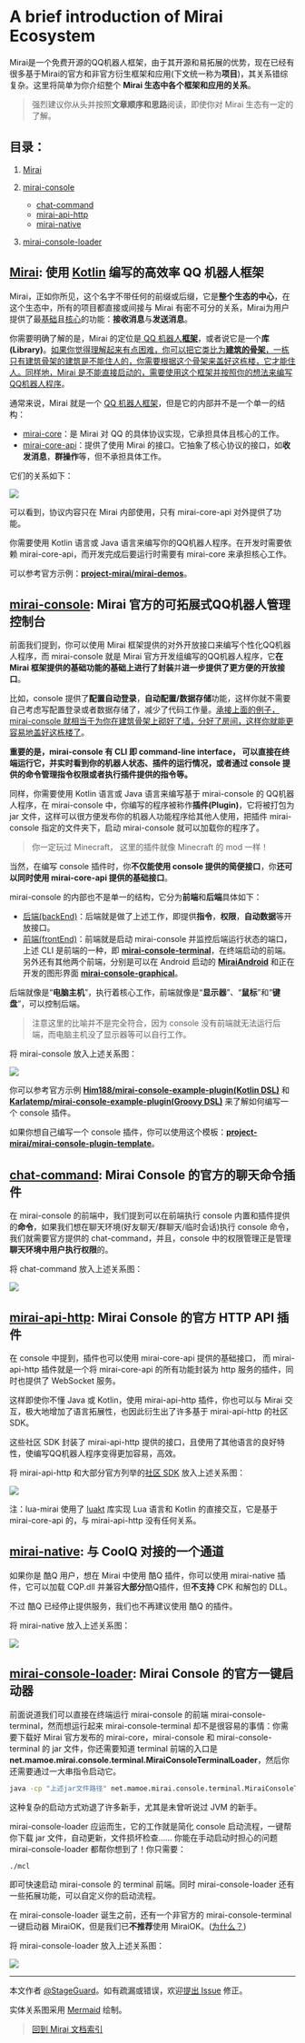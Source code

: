 # A brief introduction of Mirai Ecosystem

Mirai是一个免费开源的QQ机器人框架，由于其开源和易拓展的优势，现在已经有很多基于Mirai的官方和非官方衍生框架和应用(下文统一称为**项目**)，其关系错综复杂。这里将简单为你介绍整个 **Mirai 生态中各个框架和应用的关系**。

> 强烈建议你从头并按照**文章顺序和思路**阅读，即使你对 Mirai 生态有一定的了解。

## 目录：

1. [Mirai](#mirai-使用-kotlin-编写的高效率-qq-机器人框架)

2. [mirai-console](#mirai-console-mirai-官方的可拓展式qq机器人管理控制台)

   - [chat-command](#chat-command-mirai-console-的官方的聊天命令插件)
   - [mirai-api-http](#mirai-api-http-mirai-console-的官方-http-api-插件)
   - [mirai-native](#mirai-native-与-coolq-对接的一个通道)

3. [mirai-console-loader](#mirai-console-loader-mirai-console-的官方一键启动器)




## [Mirai](https://github.com/mamoe/mirai): 使用 [Kotlin](https://www.kotlincn.net/) 编写的高效率 QQ 机器人框架

Mirai，正如你所见，这个名字不带任何的前缀或后缀，它是**整个生态的中心**，在这个生态中，所有的项目都直接或间接与 Mirai 有密不可分的关系，Mirai为用户提供了最<u>基础</u>且<u>核心</u>的功能：**接收消息**与**发送消息**。

你需要明确了解的是，Mirai 的定位是<u> QQ 机器人**框架**</u>，或者说它是一个**库(Library)**。<u>如果你觉得理解起来有点困难，你可以把它类比为**建筑的骨架**，一栋只有建筑骨架的建筑是不能住人的，你需要根据这个骨架来盖好这栋楼，它才能住人。同样地，Mirai 是不能直接启动的，需要使用这个框架并按照你的想法来编写QQ机器人程序</u>。

通常来说，Mirai 就是一个 <u>QQ 机器人框架</u>，但是它的内部并不是一个单一的结构：

- [mirai-core](https://github.com/mamoe/mirai/tree/dev/mirai-core)：是 Mirai 对 QQ 的具体协议实现，它承担具体且核心的工作。
- [mirai-core-api](https://github.com/mamoe/mirai/tree/dev/mirai-core-api)：提供了使用 Mirai 的接口。它抽象了核心协议的接口，如**收发消息**，**群操作**等，但不承担具体工作。

它们的关系如下：

[![](https://mermaid.ink/img/eyJjb2RlIjoiZmxvd2NoYXJ0IExSXG4gICAgY2xhc3NEZWYgY29yZWhpZ2hsaWdodCBmaWxsOiNmOTYsc3Ryb2tlOiMzMzMsc3Ryb2tlLXdpZHRoOjNweDtcbiAgICBzdWJncmFwaCBtaXJhaSBbXCJNaXJhaSDmoYbmnrZcIl1cbiAgICAgICAgbWlyYWljb3JlYXBpKG1pcmFpLWNvcmUtYXBpKTo6OmNvcmVoaWdobGlnaHRcbiAgICAgICAgbWlyYWljb3JlcXFhbmRyb2lkKFwibWlyYWktY29yZTxici8-KFFRQW5kcm9pZCDljY_orq4pXCIpXG4gICAgICAgIG1pcmFpY29yZXFxYW5kcm9pZCAtLT4gfOaPkOS-m-WNj-iurnxtaXJhaWNvcmVhcGlcbiAgICBlbmRcbiAgICBtaXJhaWludGVyZmFjZShcIuS9oOe8luWGmeeahDxici8-5py65Zmo5Lq656iL5bqPXCIpXG4gICAgbWlyYWljb3JlYXBpIC0tPiB85o-Q5L6b5Z-656GA5Yqf6IO9fG1pcmFpaW50ZXJmYWNlIiwibWVybWFpZCI6eyJ0aGVtZSI6ImRlZmF1bHQifSwidXBkYXRlRWRpdG9yIjpmYWxzZX0)](https://mermaid-js.github.io/mermaid-live-editor/#/edit/eyJjb2RlIjoiZmxvd2NoYXJ0IExSXG4gICAgY2xhc3NEZWYgY29yZWhpZ2hsaWdodCBmaWxsOiNmOTYsc3Ryb2tlOiMzMzMsc3Ryb2tlLXdpZHRoOjNweDtcbiAgICBzdWJncmFwaCBtaXJhaSBbXCJNaXJhaSDmoYbmnrZcIl1cbiAgICAgICAgbWlyYWljb3JlYXBpKG1pcmFpLWNvcmUtYXBpKTo6OmNvcmVoaWdobGlnaHRcbiAgICAgICAgbWlyYWljb3JlcXFhbmRyb2lkKFwibWlyYWktY29yZTxici8-KFFRQW5kcm9pZCDljY_orq4pXCIpXG4gICAgICAgIG1pcmFpY29yZXFxYW5kcm9pZCAtLT4gfOaPkOS-m-WNj-iurnxtaXJhaWNvcmVhcGlcbiAgICBlbmRcbiAgICBtaXJhaWludGVyZmFjZShcIuS9oOe8luWGmeeahDxici8-5py65Zmo5Lq656iL5bqPXCIpXG4gICAgbWlyYWljb3JlYXBpIC0tPiB85o-Q5L6b5Z-656GA5Yqf6IO9fG1pcmFpaW50ZXJmYWNlIiwibWVybWFpZCI6eyJ0aGVtZSI6ImRlZmF1bHQifSwidXBkYXRlRWRpdG9yIjpmYWxzZX0)

可以看到，协议内容只在 Mirai 内部使用，只有 mirai-core-api 对外提供了功能。

你需要使用 Kotlin 语言或 Java 语言来编写你的QQ机器人程序。在开发时需要依赖 mirai-core-api，而开发完成后要运行时需要有 mirai-core 来承担核心工作。

可以参考官方示例：**[project-mirai/mirai-demos](https://github.com/project-mirai/mirai-demos)**。

## [mirai-console](https://github.com/mamoe/mirai-console): Mirai 官方的可拓展式QQ机器人管理控制台

前面我们提到，你可以使用 Mirai 框架提供的对外开放接口来编写个性化QQ机器人程序，而 mirai-console 就是 Mirai 官方开发组编写的QQ机器人程序，它**在 Mirai 框架提供的基础功能的基础上进行了封装**并**进一步提供了更方便的开放接口**。

比如，console 提供了**配置自动登录**，**自动配置/数据存储**功能，这样你就不需要自己考虑写配置登录或者数据存储了，减少了代码工作量。<u>承接上面的例子，mirai-console 就相当于为你在建筑骨架上砌好了墙，分好了房间，这样你就能更容易地盖好这栋楼了</u>。

**重要的是，mirai-console 有 CLI 即 command-line interface， 可以直接在终端运行它，并实时看到你的机器人状态、插件的运行情况，或者通过 console 提供的命令管理指令权限或者执行插件提供的指令等。**

同样，你需要使用 Kotlin 语言或 Java 语言来编写基于 mirai-console 的 QQ机器人程序，在 mirai-console 中，你编写的程序被称作**插件(Plugin)**，它将被打包为 jar 文件，这样可以很方便发布你的机器人功能程序给其他人使用，把插件 mirai-console 指定的文件夹下，启动 mirai-console 就可以加载你的程序了。

> 你一定玩过 Minecraft， 这里的插件就像 Minecraft 的 mod 一样！

当然，在编写 console 插件时，你**不仅能使用 console 提供的简便接口**，你**还可以同时使用 mirai-core-api 提供的基础接口**。

mirai-console 的内部也不是单一的结构，它分为**前端**和**后端**具体如下：

- [后端(backEnd)](https://github.com/mamoe/mirai-console/tree/master/backend)：后端就是做了上述工作，即提供**指令**，**权限**，**自动数据**等开放接口。
- [前端(frontEnd)](https://github.com/mamoe/mirai-console/tree/master/frontend)：前端就是启动 mirai-console 并监控后端运行状态的端口，上述 CLI 是前端的一种，即 [**mirai-console-terminal**](https://github.com/mamoe/mirai-console/tree/master/frontend/mirai-console-terminal)，在终端启动的前端。另外还有其他两个前端，分别是可以在 Android 启动的 **[MiraiAndroid](https://github.com/mzdluo123/MiraiAndroid)** 和正在开发的图形界面 [**mirai-console-graphical**](https://github.com/mamoe/mirai-console/tree/master/frontend/mirai-console-graphical)。

后端就像是“**电脑主机**”，执行着核心工作，前端就像是“**显示器**”、“**鼠标**”和“**键盘**”，可以控制后端。

> 注意这里的比喻并不是完全符合，因为 console 没有前端就无法运行后端，而电脑主机没了显示器等可以自行工作。

将 mirai-console 放入上述关系图：

[![](https://mermaid.ink/img/eyJjb2RlIjoiZmxvd2NoYXJ0IExSXG4gICAgY2xhc3NEZWYgY29yZWhpZ2hsaWdodCBmaWxsOiNmOTYsc3Ryb2tlOiMzMzMsc3Ryb2tlLXdpZHRoOjNweDtcbiAgICBjbGFzc0RlZiBoaWdobGlnaHQgZmlsbDojZjg4LHN0cm9rZTojMzMzLHN0cm9rZS13aWR0aDozcHhcbiAgICBzdWJncmFwaCBtaXJhaSBbXCJNaXJhaSDmoYbmnrZcIl1cbiAgICAgICAgbWlyYWljb3JlYXBpKG1pcmFpLWNvcmUtYXBpKTo6OmNvcmVoaWdobGlnaHRcbiAgICAgICAgbWlyYWljb3JlcXFhbmRyb2lkKFwibWlyYWktY29yZTxici8-KFFRQW5kcm9pZCDljY_orq4pXCIpXG4gICAgICAgIG1pcmFpY29yZXFxYW5kcm9pZCAtLT4gfOaPkOS-m-WNj-iurnxtaXJhaWNvcmVhcGlcbiAgICBlbmRcbiAgICBtaXJhaWludGVyZmFjZShcIuS9oOe8luWGmeeahDxici8-5py65Zmo5Lq656iL5bqPXCIpXG4gICAgbWlyYWljb3JlYXBpIC0tPiB85o-Q5L6b5Z-656GA5Yqf6IO9fG1pcmFpaW50ZXJmYWNlXG4gICAgbWlyYWljb3JlYXBpIC0tPiB85bCB6KOF5Z-656GA5Yqf6IO9fG1pcmFpY29uc29sZWJhY2tlbmRcbiAgICBzdWJncmFwaCBtaXJhaWNvbnNvbGUgW1wiTWlyYWkgQ29uc29sZVwiXVxuICAgICAgICBtaXJhaWNvbnNvbGViYWNrZW5kKFwiQmFja0VuZFwiKTo6OmhpZ2hsaWdodFxuICAgICAgICBtaXJhaWNvbnNvbGVmcm9udGVuZC10ZXJtaW5hbChcIkZyb250RW5kOiB0ZXJtaW5hbFwiKVxuICAgICAgICBtaXJhaWNvbnNvbGVmcm9udGVuZC1ncmFwaGljYWwoXCJGcm9udEVuZDogZ3JhcGhpY2FsPGJyLz4o5byA5Y-R5LitKVwiKVxuICAgICAgICBtaXJhaWNvbnNvbGVmcm9udGVuZC1hbmRyb2lkKFwiRnJvbnRFbmQ6IEFuZHJvaWRcIilcbiAgICAgICAgbWlyYWljb25zb2xlYmFja2VuZCAtLT4gbWlyYWljb25zb2xlZnJvbnRlbmQtdGVybWluYWxcbiAgICAgICAgbWlyYWljb25zb2xlYmFja2VuZCAtLT4gbWlyYWljb25zb2xlZnJvbnRlbmQtZ3JhcGhpY2FsXG4gICAgICAgIG1pcmFpY29uc29sZWJhY2tlbmQgLS0-IG1pcmFpY29uc29sZWZyb250ZW5kLWFuZHJvaWRcbiAgICBlbmRcbiAgICBzdWJncmFwaCBjb25zb2xlcGx1Z2lucyBbXCJNaXJhaSBDb25zb2xlIOaPkuS7tlwiXVxuICAgICAgICB5b3VybWlyYWlwbHVnaW4oXCLkvaDnvJblhpnnmoQgQ29uc29sZSDmj5Lku7ZcIilcbiAgICBlbmRcbiAgICB5b3VybWlyYWlwbHVnaW4gLS0-IG1pcmFpY29uc29sZWJhY2tlbmQiLCJtZXJtYWlkIjp7InRoZW1lIjoiZGVmYXVsdCJ9LCJ1cGRhdGVFZGl0b3IiOmZhbHNlfQ)](https://mermaid-js.github.io/mermaid-live-editor/#/edit/eyJjb2RlIjoiZmxvd2NoYXJ0IExSXG4gICAgY2xhc3NEZWYgY29yZWhpZ2hsaWdodCBmaWxsOiNmOTYsc3Ryb2tlOiMzMzMsc3Ryb2tlLXdpZHRoOjNweDtcbiAgICBjbGFzc0RlZiBoaWdobGlnaHQgZmlsbDojZjg4LHN0cm9rZTojMzMzLHN0cm9rZS13aWR0aDozcHhcbiAgICBzdWJncmFwaCBtaXJhaSBbXCJNaXJhaSDmoYbmnrZcIl1cbiAgICAgICAgbWlyYWljb3JlYXBpKG1pcmFpLWNvcmUtYXBpKTo6OmNvcmVoaWdobGlnaHRcbiAgICAgICAgbWlyYWljb3JlcXFhbmRyb2lkKFwibWlyYWktY29yZTxici8-KFFRQW5kcm9pZCDljY_orq4pXCIpXG4gICAgICAgIG1pcmFpY29yZXFxYW5kcm9pZCAtLT4gfOaPkOS-m-WNj-iurnxtaXJhaWNvcmVhcGlcbiAgICBlbmRcbiAgICBtaXJhaWludGVyZmFjZShcIuS9oOe8luWGmeeahDxici8-5py65Zmo5Lq656iL5bqPXCIpXG4gICAgbWlyYWljb3JlYXBpIC0tPiB85o-Q5L6b5Z-656GA5Yqf6IO9fG1pcmFpaW50ZXJmYWNlXG4gICAgbWlyYWljb3JlYXBpIC0tPiB85bCB6KOF5Z-656GA5Yqf6IO9fG1pcmFpY29uc29sZWJhY2tlbmRcbiAgICBzdWJncmFwaCBtaXJhaWNvbnNvbGUgW1wiTWlyYWkgQ29uc29sZVwiXVxuICAgICAgICBtaXJhaWNvbnNvbGViYWNrZW5kKFwiQmFja0VuZFwiKTo6OmhpZ2hsaWdodFxuICAgICAgICBtaXJhaWNvbnNvbGVmcm9udGVuZC10ZXJtaW5hbChcIkZyb250RW5kOiB0ZXJtaW5hbFwiKVxuICAgICAgICBtaXJhaWNvbnNvbGVmcm9udGVuZC1ncmFwaGljYWwoXCJGcm9udEVuZDogZ3JhcGhpY2FsPGJyLz4o5byA5Y-R5LitKVwiKVxuICAgICAgICBtaXJhaWNvbnNvbGVmcm9udGVuZC1hbmRyb2lkKFwiRnJvbnRFbmQ6IEFuZHJvaWRcIilcbiAgICAgICAgbWlyYWljb25zb2xlYmFja2VuZCAtLT4gbWlyYWljb25zb2xlZnJvbnRlbmQtdGVybWluYWxcbiAgICAgICAgbWlyYWljb25zb2xlYmFja2VuZCAtLT4gbWlyYWljb25zb2xlZnJvbnRlbmQtZ3JhcGhpY2FsXG4gICAgICAgIG1pcmFpY29uc29sZWJhY2tlbmQgLS0-IG1pcmFpY29uc29sZWZyb250ZW5kLWFuZHJvaWRcbiAgICBlbmRcbiAgICBzdWJncmFwaCBjb25zb2xlcGx1Z2lucyBbXCJNaXJhaSBDb25zb2xlIOaPkuS7tlwiXVxuICAgICAgICB5b3VybWlyYWlwbHVnaW4oXCLkvaDnvJblhpnnmoQgQ29uc29sZSDmj5Lku7ZcIilcbiAgICBlbmRcbiAgICB5b3VybWlyYWlwbHVnaW4gLS0-IG1pcmFpY29uc29sZWJhY2tlbmQiLCJtZXJtYWlkIjp7InRoZW1lIjoiZGVmYXVsdCJ9LCJ1cGRhdGVFZGl0b3IiOmZhbHNlfQ)

你可以参考官方示例 [**Him188/mirai-console-example-plugin(Kotlin DSL)**](https://github.com/Him188/mirai-console-example-plugin) 和 **[Karlatemp/mirai-console-example-plugin(Groovy DSL)](https://github.com/Karlatemp/mirai-console-example-plugin)** 来了解如何编写一个 console 插件。

如果你想自己编写一个 console 插件，你可以使用这个模板：**[project-mirai/mirai-console-plugin-template](https://github.com/project-mirai/mirai-console-plugin-template)**。

## [chat-command](https://github.com/project-mirai/chat-command): Mirai Console 的官方的聊天命令插件

在 mirai-console 的前端中，我们提到可以在前端执行 console 内置和插件提供的**命令**，如果我们想在聊天环境(好友聊天/群聊天/临时会话)执行 console 命令，我们就需要官方提供的 chat-command，并且，console 中的权限管理正是管理**聊天环境中用户执行权限**的。

将 chat-command 放入上述关系图：

[![](https://mermaid.ink/img/eyJjb2RlIjoiZmxvd2NoYXJ0IExSXG4gICAgY2xhc3NEZWYgY29yZWhpZ2hsaWdodCBmaWxsOiNmOTYsc3Ryb2tlOiMzMzMsc3Ryb2tlLXdpZHRoOjNweDtcbiAgICBjbGFzc0RlZiBoaWdobGlnaHQgZmlsbDojZjg4LHN0cm9rZTojMzMzLHN0cm9rZS13aWR0aDozcHhcbiAgICBzdWJncmFwaCBtaXJhaSBbXCJNaXJhaSDmoYbmnrZcIl1cbiAgICAgICAgbWlyYWljb3JlYXBpKG1pcmFpLWNvcmUtYXBpKTo6OmNvcmVoaWdobGlnaHRcbiAgICAgICAgbWlyYWljb3JlcXFhbmRyb2lkKFwibWlyYWktY29yZTxici8-KFFRQW5kcm9pZCDljY_orq4pXCIpXG4gICAgICAgIG1pcmFpY29yZXFxYW5kcm9pZCAtLT4gfOaPkOS-m-WNj-iurnxtaXJhaWNvcmVhcGlcbiAgICBlbmRcbiAgICBtaXJhaWludGVyZmFjZShcIuS9oOe8luWGmeeahDxici8-5py65Zmo5Lq656iL5bqPXCIpXG4gICAgbWlyYWljb3JlYXBpIC0tPiB85o-Q5L6b5Z-656GA5Yqf6IO9fG1pcmFpaW50ZXJmYWNlXG4gICAgbWlyYWljb3JlYXBpIC0tPiB85bCB6KOF5Z-656GA5Yqf6IO9fG1pcmFpY29uc29sZWJhY2tlbmRcbiAgICBzdWJncmFwaCBtaXJhaWNvbnNvbGUgW1wiTWlyYWkgQ29uc29sZVwiXVxuICAgICAgICBtaXJhaWNvbnNvbGViYWNrZW5kKFwiQmFja0VuZFwiKVxuICAgICAgICBtaXJhaWNvbnNvbGVmcm9udGVuZC10ZXJtaW5hbChcIkZyb250RW5kOiB0ZXJtaW5hbFwiKVxuICAgICAgICBtaXJhaWNvbnNvbGVmcm9udGVuZC1ncmFwaGljYWwoXCJGcm9udEVuZDogZ3JhcGhpY2FsPGJyLz4o5byA5Y-R5LitKVwiKVxuICAgICAgICBtaXJhaWNvbnNvbGVmcm9udGVuZC1hbmRyb2lkKFwiRnJvbnRFbmQ6IEFuZHJvaWRcIilcbiAgICAgICAgbWlyYWljb25zb2xlYmFja2VuZCAtLT4gbWlyYWljb25zb2xlZnJvbnRlbmQtdGVybWluYWxcbiAgICAgICAgbWlyYWljb25zb2xlYmFja2VuZCAtLT4gbWlyYWljb25zb2xlZnJvbnRlbmQtZ3JhcGhpY2FsXG4gICAgICAgIG1pcmFpY29uc29sZWJhY2tlbmQgLS0-IG1pcmFpY29uc29sZWZyb250ZW5kLWFuZHJvaWRcbiAgICBlbmRcbiAgICBzdWJncmFwaCBjb25zb2xlcGx1Z2lucyBbXCJNaXJhaSBDb25zb2xlIOaPkuS7tlwiXVxuICAgICAgICB5b3VybWlyYWlwbHVnaW4oXCLkvaDnvJblhpnnmoQgQ29uc29sZSDmj5Lku7ZcIilcbiAgICAgICAgY2hhdGNvbW1hbmQoXCJjaGF0LWNvbW1hbmQg5o-S5Lu2XCIpOjo6aGlnaGxpZ2h0XG4gICAgZW5kXG4gICAgeW91cm1pcmFpcGx1Z2luIC0tPiBtaXJhaWNvbnNvbGViYWNrZW5kXG4gICAgY2hhdGNvbW1hbmQgLS0-IG1pcmFpY29uc29sZWJhY2tlbmQiLCJtZXJtYWlkIjp7InRoZW1lIjoiZGVmYXVsdCJ9LCJ1cGRhdGVFZGl0b3IiOmZhbHNlfQ)](https://mermaid-js.github.io/mermaid-live-editor/#/edit/eyJjb2RlIjoiZmxvd2NoYXJ0IExSXG4gICAgY2xhc3NEZWYgY29yZWhpZ2hsaWdodCBmaWxsOiNmOTYsc3Ryb2tlOiMzMzMsc3Ryb2tlLXdpZHRoOjNweDtcbiAgICBjbGFzc0RlZiBoaWdobGlnaHQgZmlsbDojZjg4LHN0cm9rZTojMzMzLHN0cm9rZS13aWR0aDozcHhcbiAgICBzdWJncmFwaCBtaXJhaSBbXCJNaXJhaSDmoYbmnrZcIl1cbiAgICAgICAgbWlyYWljb3JlYXBpKG1pcmFpLWNvcmUtYXBpKTo6OmNvcmVoaWdobGlnaHRcbiAgICAgICAgbWlyYWljb3JlcXFhbmRyb2lkKFwibWlyYWktY29yZTxici8-KFFRQW5kcm9pZCDljY_orq4pXCIpXG4gICAgICAgIG1pcmFpY29yZXFxYW5kcm9pZCAtLT4gfOaPkOS-m-WNj-iurnxtaXJhaWNvcmVhcGlcbiAgICBlbmRcbiAgICBtaXJhaWludGVyZmFjZShcIuS9oOe8luWGmeeahDxici8-5py65Zmo5Lq656iL5bqPXCIpXG4gICAgbWlyYWljb3JlYXBpIC0tPiB85o-Q5L6b5Z-656GA5Yqf6IO9fG1pcmFpaW50ZXJmYWNlXG4gICAgbWlyYWljb3JlYXBpIC0tPiB85bCB6KOF5Z-656GA5Yqf6IO9fG1pcmFpY29uc29sZWJhY2tlbmRcbiAgICBzdWJncmFwaCBtaXJhaWNvbnNvbGUgW1wiTWlyYWkgQ29uc29sZVwiXVxuICAgICAgICBtaXJhaWNvbnNvbGViYWNrZW5kKFwiQmFja0VuZFwiKVxuICAgICAgICBtaXJhaWNvbnNvbGVmcm9udGVuZC10ZXJtaW5hbChcIkZyb250RW5kOiB0ZXJtaW5hbFwiKVxuICAgICAgICBtaXJhaWNvbnNvbGVmcm9udGVuZC1ncmFwaGljYWwoXCJGcm9udEVuZDogZ3JhcGhpY2FsPGJyLz4o5byA5Y-R5LitKVwiKVxuICAgICAgICBtaXJhaWNvbnNvbGVmcm9udGVuZC1hbmRyb2lkKFwiRnJvbnRFbmQ6IEFuZHJvaWRcIilcbiAgICAgICAgbWlyYWljb25zb2xlYmFja2VuZCAtLT4gbWlyYWljb25zb2xlZnJvbnRlbmQtdGVybWluYWxcbiAgICAgICAgbWlyYWljb25zb2xlYmFja2VuZCAtLT4gbWlyYWljb25zb2xlZnJvbnRlbmQtZ3JhcGhpY2FsXG4gICAgICAgIG1pcmFpY29uc29sZWJhY2tlbmQgLS0-IG1pcmFpY29uc29sZWZyb250ZW5kLWFuZHJvaWRcbiAgICBlbmRcbiAgICBzdWJncmFwaCBjb25zb2xlcGx1Z2lucyBbXCJNaXJhaSBDb25zb2xlIOaPkuS7tlwiXVxuICAgICAgICB5b3VybWlyYWlwbHVnaW4oXCLkvaDnvJblhpnnmoQgQ29uc29sZSDmj5Lku7ZcIilcbiAgICAgICAgY2hhdGNvbW1hbmQoXCJjaGF0LWNvbW1hbmQg5o-S5Lu2XCIpOjo6aGlnaGxpZ2h0XG4gICAgZW5kXG4gICAgeW91cm1pcmFpcGx1Z2luIC0tPiBtaXJhaWNvbnNvbGViYWNrZW5kXG4gICAgY2hhdGNvbW1hbmQgLS0-IG1pcmFpY29uc29sZWJhY2tlbmQiLCJtZXJtYWlkIjp7InRoZW1lIjoiZGVmYXVsdCJ9LCJ1cGRhdGVFZGl0b3IiOmZhbHNlfQ)

## [mirai-api-http](https://github.com/mamoe/mirai-api-http): Mirai Console 的官方 HTTP API 插件

在 console 中提到，插件也可以使用 mirai-core-api 提供的基础接口， 而 mirai-api-http 插件就是一个将 mirai-core-api 的所有功能封装为 http 服务的插件，同时也提供了 WebSocket 服务。

这样即使你不懂 Java 或 Kotlin，使用 mirai-api-http 插件，你也可以与 Mirai 交互，极大地增加了语言拓展性，也因此衍生出了许多基于 mirai-api-http 的社区 SDK。

这些社区 SDK 封装了 mirai-api-http 提供的接口，且使用了其他语言的良好特性，使编写QQ机器人程序变得更加容易，高效。

将 mirai-api-http 和大部分官方列举的[社区 SDK](https://github.com/mamoe/mirai#%E4%BD%BF%E7%94%A8-mirai-console-%E6%9C%8D%E5%8A%A1%E7%AB%AF%E4%B8%BA-mirai-console-%E5%BC%80%E5%8F%91%E6%8F%92%E4%BB%B6) 放入上述关系图：

[![](https://mermaid.ink/img/eyJjb2RlIjoiZmxvd2NoYXJ0IExSXG4gICAgY2xhc3NEZWYgY29yZWhpZ2hsaWdodCBmaWxsOiNmOTYsc3Ryb2tlOiMzMzMsc3Ryb2tlLXdpZHRoOjNweDtcbiAgICBjbGFzc0RlZiBoaWdobGlnaHQgZmlsbDojZjg4LHN0cm9rZTojMzMzLHN0cm9rZS13aWR0aDozcHhcbiAgICBzdWJncmFwaCBtaXJhaSBbXCJNaXJhaSDmoYbmnrZcIl1cbiAgICAgICAgbWlyYWljb3JlYXBpKG1pcmFpLWNvcmUtYXBpKTo6OmNvcmVoaWdobGlnaHRcbiAgICAgICAgbWlyYWljb3JlcXFhbmRyb2lkKFwibWlyYWktY29yZTxici8-KFFRQW5kcm9pZCDljY_orq4pXCIpXG4gICAgICAgIG1pcmFpY29yZXFxYW5kcm9pZCAtLT4gfOaPkOS-m-WNj-iurnxtaXJhaWNvcmVhcGlcbiAgICBlbmRcbiAgICBtaXJhaWludGVyZmFjZShcIuS9oOe8luWGmeeahDxici8-5py65Zmo5Lq656iL5bqPXCIpXG4gICAgbWlyYWljb3JlYXBpIC0tPiB85o-Q5L6b5Z-656GA5Yqf6IO9fG1pcmFpaW50ZXJmYWNlXG4gICAgbWlyYWljb3JlYXBpIC0tPiB85bCB6KOF5Z-656GA5Yqf6IO9fG1pcmFpY29uc29sZWJhY2tlbmRcbiAgICBzdWJncmFwaCBtaXJhaWNvbnNvbGUgW1wiTWlyYWkgQ29uc29sZVwiXVxuICAgICAgICBtaXJhaWNvbnNvbGViYWNrZW5kKFwiQmFja0VuZFwiKVxuICAgICAgICBtaXJhaWNvbnNvbGVmcm9udGVuZC10ZXJtaW5hbChcIkZyb250RW5kOiB0ZXJtaW5hbFwiKVxuICAgICAgICBtaXJhaWNvbnNvbGVmcm9udGVuZC1ncmFwaGljYWwoXCJGcm9udEVuZDogZ3JhcGhpY2FsPGJyLz4o5byA5Y-R5LitKVwiKVxuICAgICAgICBtaXJhaWNvbnNvbGVmcm9udGVuZC1hbmRyb2lkKFwiRnJvbnRFbmQ6IEFuZHJvaWRcIilcbiAgICAgICAgbWlyYWljb25zb2xlYmFja2VuZCAtLT4gbWlyYWljb25zb2xlZnJvbnRlbmQtdGVybWluYWxcbiAgICAgICAgbWlyYWljb25zb2xlYmFja2VuZCAtLT4gbWlyYWljb25zb2xlZnJvbnRlbmQtZ3JhcGhpY2FsXG4gICAgICAgIG1pcmFpY29uc29sZWJhY2tlbmQgLS0-IG1pcmFpY29uc29sZWZyb250ZW5kLWFuZHJvaWRcbiAgICBlbmRcbiAgICBzdWJncmFwaCBjb25zb2xlcGx1Z2lucyBbXCJNaXJhaSBDb25zb2xlIOaPkuS7tlwiXVxuICAgICAgICB5b3VybWlyYWlwbHVnaW4oXCLkvaDnvJblhpnnmoQgQ29uc29sZSDmj5Lku7ZcIikgLS0-IG1pcmFpY29uc29sZWJhY2tlbmRcbiAgICAgICAgY2hhdGNvbW1hbmQoXCJjaGF0LWNvbW1hbmQg5o-S5Lu2XCIpIC0tPiBtaXJhaWNvbnNvbGViYWNrZW5kXG4gICAgICAgIG1pcmFpYXBpaHR0cChcIm1pcmFpLWFwaS1odHRwIOaPkuS7tlwiKTo6OmhpZ2hsaWdodCAgLS0-IG1pcmFpY29uc29sZWJhY2tlbmRcbiAgICBlbmRcbiAgICBzdWJncmFwaCBjb21tdW5pdHlzZGsgW1wi56S-5Yy6IFNES1wiXVxuICAgICAgICBsdWEoXCJMdWE6IGx1YS1taXJhaVwiKTo6OmhpZ2hsaWdodCAtLT4gbWlyYWljb3JlYXBpXG4gICAgICAgIGRvdG5ldChcIi5OZXQvYyM6IEh5cGVyYWlcIik6OjpoaWdobGlnaHQgLS0-IG1pcmFpYXBpaHR0cFxuICAgICAgICBlKFwi5piT6K-t6KiAOiBlLW1pcmFpXCIpOjo6aGlnaGxpZ2h0IC0tPiBtaXJhaWFwaWh0dHBcbiAgICAgICAgdHlwZXNjcmlwdChcIlR5cGVTY3JpcHQ6IG1pcmFpLXRzXCIpOjo6aGlnaGxpZ2h0IC0tPiBtaXJhaWFwaWh0dHBcbiAgICAgICAgcnVzdChcIlJ1c3Q6IG1pcmFpLXJ1c3RcIik6OjpoaWdobGlnaHQgLS0-IG1pcmFpYXBpaHR0cFxuICAgICAgICBjc2hhcnAoXCJDIzogbWlyYWktQ1NoYXJwXCIpOjo6aGlnaGxpZ2h0IC0tPiBtaXJhaWFwaWh0dHBcbiAgICAgICAgY3BwKFwiQysrOiBtaXJhaS1jcHAvbWlyYWlwcFwiKTo6OmhpZ2hsaWdodCAtLT4gbWlyYWlhcGlodHRwXG4gICAgICAgIHJoaW5vanMoXCJSaGlub0pTOiBtaXJhaS1yaGlub2pzLXNka1wiKTo6OmhpZ2hsaWdodCAtLT4gbWlyYWlhcGlodHRwXG4gICAgICAgIGdvKFwiR29sYW5nOiBnb21pcmFpXCIpOjo6aGlnaGxpZ2h0IC0tPiBtaXJhaWFwaWh0dHBcbiAgICAgICAgbm9kZWpzKFwiTm9kZUpTOiBub2RlanMtbWlyYWlcIik6OjpoaWdobGlnaHQgLS0-IG1pcmFpYXBpaHR0cFxuICAgICAgICBncmFpYShcIlB5dGhvbjogR3JhaWFGcmFtZXdvcmtcIik6OjpoaWdobGlnaHQgLS0-IG1pcmFpYXBpaHR0cFxuICAgIGVuZCIsIm1lcm1haWQiOnsidGhlbWUiOiJkZWZhdWx0In0sInVwZGF0ZUVkaXRvciI6ZmFsc2V9)](https://mermaid-js.github.io/mermaid-live-editor/#/edit/eyJjb2RlIjoiZmxvd2NoYXJ0IExSXG4gICAgY2xhc3NEZWYgY29yZWhpZ2hsaWdodCBmaWxsOiNmOTYsc3Ryb2tlOiMzMzMsc3Ryb2tlLXdpZHRoOjNweDtcbiAgICBjbGFzc0RlZiBoaWdobGlnaHQgZmlsbDojZjg4LHN0cm9rZTojMzMzLHN0cm9rZS13aWR0aDozcHhcbiAgICBzdWJncmFwaCBtaXJhaSBbXCJNaXJhaSDmoYbmnrZcIl1cbiAgICAgICAgbWlyYWljb3JlYXBpKG1pcmFpLWNvcmUtYXBpKTo6OmNvcmVoaWdobGlnaHRcbiAgICAgICAgbWlyYWljb3JlcXFhbmRyb2lkKFwibWlyYWktY29yZTxici8-KFFRQW5kcm9pZCDljY_orq4pXCIpXG4gICAgICAgIG1pcmFpY29yZXFxYW5kcm9pZCAtLT4gfOaPkOS-m-WNj-iurnxtaXJhaWNvcmVhcGlcbiAgICBlbmRcbiAgICBtaXJhaWludGVyZmFjZShcIuS9oOe8luWGmeeahDxici8-5py65Zmo5Lq656iL5bqPXCIpXG4gICAgbWlyYWljb3JlYXBpIC0tPiB85o-Q5L6b5Z-656GA5Yqf6IO9fG1pcmFpaW50ZXJmYWNlXG4gICAgbWlyYWljb3JlYXBpIC0tPiB85bCB6KOF5Z-656GA5Yqf6IO9fG1pcmFpY29uc29sZWJhY2tlbmRcbiAgICBzdWJncmFwaCBtaXJhaWNvbnNvbGUgW1wiTWlyYWkgQ29uc29sZVwiXVxuICAgICAgICBtaXJhaWNvbnNvbGViYWNrZW5kKFwiQmFja0VuZFwiKVxuICAgICAgICBtaXJhaWNvbnNvbGVmcm9udGVuZC10ZXJtaW5hbChcIkZyb250RW5kOiB0ZXJtaW5hbFwiKVxuICAgICAgICBtaXJhaWNvbnNvbGVmcm9udGVuZC1ncmFwaGljYWwoXCJGcm9udEVuZDogZ3JhcGhpY2FsPGJyLz4o5byA5Y-R5LitKVwiKVxuICAgICAgICBtaXJhaWNvbnNvbGVmcm9udGVuZC1hbmRyb2lkKFwiRnJvbnRFbmQ6IEFuZHJvaWRcIilcbiAgICAgICAgbWlyYWljb25zb2xlYmFja2VuZCAtLT4gbWlyYWljb25zb2xlZnJvbnRlbmQtdGVybWluYWxcbiAgICAgICAgbWlyYWljb25zb2xlYmFja2VuZCAtLT4gbWlyYWljb25zb2xlZnJvbnRlbmQtZ3JhcGhpY2FsXG4gICAgICAgIG1pcmFpY29uc29sZWJhY2tlbmQgLS0-IG1pcmFpY29uc29sZWZyb250ZW5kLWFuZHJvaWRcbiAgICBlbmRcbiAgICBzdWJncmFwaCBjb25zb2xlcGx1Z2lucyBbXCJNaXJhaSBDb25zb2xlIOaPkuS7tlwiXVxuICAgICAgICB5b3VybWlyYWlwbHVnaW4oXCLkvaDnvJblhpnnmoQgQ29uc29sZSDmj5Lku7ZcIikgLS0-IG1pcmFpY29uc29sZWJhY2tlbmRcbiAgICAgICAgY2hhdGNvbW1hbmQoXCJjaGF0LWNvbW1hbmQg5o-S5Lu2XCIpIC0tPiBtaXJhaWNvbnNvbGViYWNrZW5kXG4gICAgICAgIG1pcmFpYXBpaHR0cChcIm1pcmFpLWFwaS1odHRwIOaPkuS7tlwiKTo6OmhpZ2hsaWdodCAgLS0-IG1pcmFpY29uc29sZWJhY2tlbmRcbiAgICBlbmRcbiAgICBzdWJncmFwaCBjb21tdW5pdHlzZGsgW1wi56S-5Yy6IFNES1wiXVxuICAgICAgICBsdWEoXCJMdWE6IGx1YS1taXJhaVwiKTo6OmhpZ2hsaWdodCAtLT4gbWlyYWljb3JlYXBpXG4gICAgICAgIGRvdG5ldChcIi5OZXQvYyM6IEh5cGVyYWlcIik6OjpoaWdobGlnaHQgLS0-IG1pcmFpYXBpaHR0cFxuICAgICAgICBlKFwi5piT6K-t6KiAOiBlLW1pcmFpXCIpOjo6aGlnaGxpZ2h0IC0tPiBtaXJhaWFwaWh0dHBcbiAgICAgICAgdHlwZXNjcmlwdChcIlR5cGVTY3JpcHQ6IG1pcmFpLXRzXCIpOjo6aGlnaGxpZ2h0IC0tPiBtaXJhaWFwaWh0dHBcbiAgICAgICAgcnVzdChcIlJ1c3Q6IG1pcmFpLXJ1c3RcIik6OjpoaWdobGlnaHQgLS0-IG1pcmFpYXBpaHR0cFxuICAgICAgICBjc2hhcnAoXCJDIzogbWlyYWktQ1NoYXJwXCIpOjo6aGlnaGxpZ2h0IC0tPiBtaXJhaWFwaWh0dHBcbiAgICAgICAgY3BwKFwiQysrOiBtaXJhaS1jcHAvbWlyYWlwcFwiKTo6OmhpZ2hsaWdodCAtLT4gbWlyYWlhcGlodHRwXG4gICAgICAgIHJoaW5vanMoXCJSaGlub0pTOiBtaXJhaS1yaGlub2pzLXNka1wiKTo6OmhpZ2hsaWdodCAtLT4gbWlyYWlhcGlodHRwXG4gICAgICAgIGdvKFwiR29sYW5nOiBnb21pcmFpXCIpOjo6aGlnaGxpZ2h0IC0tPiBtaXJhaWFwaWh0dHBcbiAgICAgICAgbm9kZWpzKFwiTm9kZUpTOiBub2RlanMtbWlyYWlcIik6OjpoaWdobGlnaHQgLS0-IG1pcmFpYXBpaHR0cFxuICAgICAgICBncmFpYShcIlB5dGhvbjogR3JhaWFGcmFtZXdvcmtcIik6OjpoaWdobGlnaHQgLS0-IG1pcmFpYXBpaHR0cFxuICAgIGVuZCIsIm1lcm1haWQiOnsidGhlbWUiOiJkZWZhdWx0In0sInVwZGF0ZUVkaXRvciI6ZmFsc2V9)

注：lua-mirai 使用了 [luakt](https://github.com/only52607/luakt) 库实现 Lua 语言和 Kotlin 的直接交互，它是基于 mirai-core-api 的，与 mirai-api-http 没有任何关系。

## [mirai-native](https://github.com/iTXTech/mirai-native): 与 CoolQ 对接的一个通道

如果你是 酷Q 用户，想在 Mirai 中使用 酷Q 插件，你可以使用 mirai-native 插件，它可以加载 CQP.dll 并兼容**大部分**酷Q插件，但**不支持** CPK 和解包的 DLL。

不过 酷Q 已经停止提供服务，我们也不再建议使用 酷Q 的插件。

将 mirai-native 放入上述关系图：

[![](https://mermaid.ink/img/eyJjb2RlIjoiZmxvd2NoYXJ0IExSXG4gICAgY2xhc3NEZWYgY29yZWhpZ2hsaWdodCBmaWxsOiNmOTYsc3Ryb2tlOiMzMzMsc3Ryb2tlLXdpZHRoOjNweDtcbiAgICBjbGFzc0RlZiBoaWdobGlnaHQgZmlsbDojZjg4LHN0cm9rZTojMzMzLHN0cm9rZS13aWR0aDozcHhcbiAgICBzdWJncmFwaCBtaXJhaSBbXCJNaXJhaSDmoYbmnrZcIl1cbiAgICAgICAgbWlyYWljb3JlYXBpKFwibWlyYWktY29yZS1hcGlcIik6Ojpjb3JlaGlnaGxpZ2h0XG4gICAgICAgIG1pcmFpY29yZXFxYW5kcm9pZChcIm1pcmFpLWNvcmU8YnIvPihRUUFuZHJvaWQg5Y2P6K6uKVwiKVxuICAgICAgICBtaXJhaWNvcmVxcWFuZHJvaWQgLS0-IHzmj5DkvpvljY_orq58bWlyYWljb3JlYXBpXG4gICAgZW5kXG4gICAgbWlyYWlpbnRlcmZhY2UoXCLkvaDnvJblhpnnmoQ8YnIvPuacuuWZqOS6uueoi-W6j1wiKVxuICAgIG1pcmFpY29yZWFwaSAtLT4gfOaPkOS-m-WfuuehgOWKn-iDvXxtaXJhaWludGVyZmFjZVxuICAgIG1pcmFpY29yZWFwaSAtLT4gfOWwgeijheWfuuehgOWKn-iDvXxtaXJhaWNvbnNvbGViYWNrZW5kXG4gICAgc3ViZ3JhcGggbWlyYWljb25zb2xlIFtcIk1pcmFpIENvbnNvbGVcIl1cbiAgICAgICAgbWlyYWljb25zb2xlYmFja2VuZChcIkJhY2tFbmRcIilcbiAgICAgICAgbWlyYWljb25zb2xlZnJvbnRlbmQtdGVybWluYWwoXCJGcm9udEVuZDogdGVybWluYWxcIilcbiAgICAgICAgbWlyYWljb25zb2xlZnJvbnRlbmQtZ3JhcGhpY2FsKFwiRnJvbnRFbmQ6IGdyYXBoaWNhbDxici8-KOW8gOWPkeS4rSlcIilcbiAgICAgICAgbWlyYWljb25zb2xlZnJvbnRlbmQtYW5kcm9pZChcIkZyb250RW5kOiBBbmRyb2lkXCIpXG4gICAgICAgIG1pcmFpY29uc29sZWJhY2tlbmQgLS0-IG1pcmFpY29uc29sZWZyb250ZW5kLXRlcm1pbmFsXG4gICAgICAgIG1pcmFpY29uc29sZWJhY2tlbmQgLS0-IG1pcmFpY29uc29sZWZyb250ZW5kLWdyYXBoaWNhbFxuICAgICAgICBtaXJhaWNvbnNvbGViYWNrZW5kIC0tPiBtaXJhaWNvbnNvbGVmcm9udGVuZC1hbmRyb2lkXG4gICAgZW5kXG4gICAgc3ViZ3JhcGggY29uc29sZXBsdWdpbnMgW1wiTWlyYWkgQ29uc29sZSDmj5Lku7ZcIl1cbiAgICAgICAgeW91cm1pcmFpY29uc29sZXBsdWdpbihcIuS9oOe8luWGmeeahCBDb25zb2xlIOaPkuS7tlwiKSAtLT4gbWlyYWljb25zb2xlYmFja2VuZFxuICAgICAgICBtaXJhaWFwaWh0dHAoXCJtaXJhaS1hcGktaHR0cCDmj5Lku7ZcIikgIC0tPiBtaXJhaWNvbnNvbGViYWNrZW5kXG4gICAgICAgIG90aGVyc21pcmFpcGx1Z2luKFwi5YW25LuWIENvbnNvbGUg5o-S5Lu2XCIpIC0tPiBtaXJhaWNvbnNvbGViYWNrZW5kXG4gICAgICAgIG1pcmFpbmF0aXZlKFwibWlyYWktbmF0aXZlIOaPkuS7tlwiKTo6OmhpZ2hsaWdodCAtLT4gbWlyYWljb25zb2xlYmFja2VuZFxuICAgIGVuZFxuICAgIHN1YmdyYXBoIGNvbW11bml0eXNkayBbXCLnpL7ljLogU0RLXCJdXG4gICAgICAgIGx1YShcIkx1YTogbHVhLW1pcmFpXCIpIC0tPiBtaXJhaWNvcmVhcGlcbiAgICAgICAgY29tbXVuaXR5c2RrYmFzZWVkb25taXJhaWFwaWh0dHAoXCLln7rkuo4gbWlyYWktYXBpLWh0dHAg55qE56S-5Yy6IFNES1wiKSAtLT4gbWlyYWlhcGlodHRwXG4gICAgZW5kXG4gICAgY29vbHFwbHVnaW5zKFwi6YW3UeaPkuS7tlwiKTo6OmhpZ2hsaWdodCAtLT4gbWlyYWluYXRpdmUiLCJtZXJtYWlkIjp7InRoZW1lIjoiZGVmYXVsdCJ9LCJ1cGRhdGVFZGl0b3IiOmZhbHNlfQ)](https://mermaid-js.github.io/mermaid-live-editor/#/edit/eyJjb2RlIjoiZmxvd2NoYXJ0IExSXG4gICAgY2xhc3NEZWYgY29yZWhpZ2hsaWdodCBmaWxsOiNmOTYsc3Ryb2tlOiMzMzMsc3Ryb2tlLXdpZHRoOjNweDtcbiAgICBjbGFzc0RlZiBoaWdobGlnaHQgZmlsbDojZjg4LHN0cm9rZTojMzMzLHN0cm9rZS13aWR0aDozcHhcbiAgICBzdWJncmFwaCBtaXJhaSBbXCJNaXJhaSDmoYbmnrZcIl1cbiAgICAgICAgbWlyYWljb3JlYXBpKFwibWlyYWktY29yZS1hcGlcIik6Ojpjb3JlaGlnaGxpZ2h0XG4gICAgICAgIG1pcmFpY29yZXFxYW5kcm9pZChcIm1pcmFpLWNvcmU8YnIvPihRUUFuZHJvaWQg5Y2P6K6uKVwiKVxuICAgICAgICBtaXJhaWNvcmVxcWFuZHJvaWQgLS0-IHzmj5DkvpvljY_orq58bWlyYWljb3JlYXBpXG4gICAgZW5kXG4gICAgbWlyYWlpbnRlcmZhY2UoXCLkvaDnvJblhpnnmoQ8YnIvPuacuuWZqOS6uueoi-W6j1wiKVxuICAgIG1pcmFpY29yZWFwaSAtLT4gfOaPkOS-m-WfuuehgOWKn-iDvXxtaXJhaWludGVyZmFjZVxuICAgIG1pcmFpY29yZWFwaSAtLT4gfOWwgeijheWfuuehgOWKn-iDvXxtaXJhaWNvbnNvbGViYWNrZW5kXG4gICAgc3ViZ3JhcGggbWlyYWljb25zb2xlIFtcIk1pcmFpIENvbnNvbGVcIl1cbiAgICAgICAgbWlyYWljb25zb2xlYmFja2VuZChcIkJhY2tFbmRcIilcbiAgICAgICAgbWlyYWljb25zb2xlZnJvbnRlbmQtdGVybWluYWwoXCJGcm9udEVuZDogdGVybWluYWxcIilcbiAgICAgICAgbWlyYWljb25zb2xlZnJvbnRlbmQtZ3JhcGhpY2FsKFwiRnJvbnRFbmQ6IGdyYXBoaWNhbDxici8-KOW8gOWPkeS4rSlcIilcbiAgICAgICAgbWlyYWljb25zb2xlZnJvbnRlbmQtYW5kcm9pZChcIkZyb250RW5kOiBBbmRyb2lkXCIpXG4gICAgICAgIG1pcmFpY29uc29sZWJhY2tlbmQgLS0-IG1pcmFpY29uc29sZWZyb250ZW5kLXRlcm1pbmFsXG4gICAgICAgIG1pcmFpY29uc29sZWJhY2tlbmQgLS0-IG1pcmFpY29uc29sZWZyb250ZW5kLWdyYXBoaWNhbFxuICAgICAgICBtaXJhaWNvbnNvbGViYWNrZW5kIC0tPiBtaXJhaWNvbnNvbGVmcm9udGVuZC1hbmRyb2lkXG4gICAgZW5kXG4gICAgc3ViZ3JhcGggY29uc29sZXBsdWdpbnMgW1wiTWlyYWkgQ29uc29sZSDmj5Lku7ZcIl1cbiAgICAgICAgeW91cm1pcmFpY29uc29sZXBsdWdpbihcIuS9oOe8luWGmeeahCBDb25zb2xlIOaPkuS7tlwiKSAtLT4gbWlyYWljb25zb2xlYmFja2VuZFxuICAgICAgICBtaXJhaWFwaWh0dHAoXCJtaXJhaS1hcGktaHR0cCDmj5Lku7ZcIikgIC0tPiBtaXJhaWNvbnNvbGViYWNrZW5kXG4gICAgICAgIG90aGVyc21pcmFpcGx1Z2luKFwi5YW25LuWIENvbnNvbGUg5o-S5Lu2XCIpIC0tPiBtaXJhaWNvbnNvbGViYWNrZW5kXG4gICAgICAgIG1pcmFpbmF0aXZlKFwibWlyYWktbmF0aXZlIOaPkuS7tlwiKTo6OmhpZ2hsaWdodCAtLT4gbWlyYWljb25zb2xlYmFja2VuZFxuICAgIGVuZFxuICAgIHN1YmdyYXBoIGNvbW11bml0eXNkayBbXCLnpL7ljLogU0RLXCJdXG4gICAgICAgIGx1YShcIkx1YTogbHVhLW1pcmFpXCIpIC0tPiBtaXJhaWNvcmVhcGlcbiAgICAgICAgY29tbXVuaXR5c2RrYmFzZWVkb25taXJhaWFwaWh0dHAoXCLln7rkuo4gbWlyYWktYXBpLWh0dHAg55qE56S-5Yy6IFNES1wiKSAtLT4gbWlyYWlhcGlodHRwXG4gICAgZW5kXG4gICAgY29vbHFwbHVnaW5zKFwi6YW3UeaPkuS7tlwiKTo6OmhpZ2hsaWdodCAtLT4gbWlyYWluYXRpdmUiLCJtZXJtYWlkIjp7InRoZW1lIjoiZGVmYXVsdCJ9LCJ1cGRhdGVFZGl0b3IiOmZhbHNlfQ)

## [**mirai-console-loader**](https://github.com/iTXTech/mirai-console-loader): Mirai Console 的官方一键启动器

前面说道我们可以直接在终端运行 mirai-console 的前端 mirai-console-terminal，然而想运行起来 mirai-console-terminal 却不是很容易的事情：你需要下载好 Mirai 官方发布的 mirai-core，mirai-console 和 mirai-console-terminal 的 jar 文件，你还需要知道 terminal 前端的入口是 **net.mamoe.mirai.console.terminal.MiraiConsoleTerminalLoader**，然后你还需要通过一大串指令启动它。

```bash
java -cp "上述jar文件路径" net.mamoe.mirai.console.terminal.MiraiConsoleTerminalLoader
```

这种复杂的启动方式劝退了许多新手，尤其是未曾听说过 JVM 的新手。

mirai-console-loader 应运而生，它的工作就是简化 console 启动流程，一键帮你下载 jar 文件，自动更新，文件损坏检查...... 你能在手动启动时担心的问题 mirai-console-loader 都帮你想到了！你只需要：

```bash
./mcl
```

即可快速启动 mirai-console 的 terminal 前端。同时 mirai-console-loader 还有一些拓展功能，可以自定义你的启动流程。

在 mirai-console-loader 诞生之前，还有一个非官方的 mirai-console-terminal 一键启动器 MiraiOK，但是我们已**不推荐**使用 MiraiOK。([为什么？](https://github.com/project-mirai/mirai-api-http/issues/212#issuecomment-743216244))

将 mirai-console-loader 放入上述关系图：

[![](https://mermaid.ink/img/eyJjb2RlIjoiZmxvd2NoYXJ0IExSXG4gICAgY2xhc3NEZWYgY29yZWhpZ2hsaWdodCBmaWxsOiNmOTYsc3Ryb2tlOiMzMzMsc3Ryb2tlLXdpZHRoOjNweDtcbiAgICBjbGFzc0RlZiBoaWdobGlnaHQgZmlsbDojZjg4LHN0cm9rZTojMzMzLHN0cm9rZS13aWR0aDozcHhcbiAgICBzdWJncmFwaCBtaXJhaSBbXCJNaXJhaSDmoYbmnrZcIl1cbiAgICAgICAgbWlyYWljb3JlYXBpKFwibWlyYWktY29yZS1hcGlcIik6Ojpjb3JlaGlnaGxpZ2h0XG4gICAgICAgIG1pcmFpY29yZXFxYW5kcm9pZChcIm1pcmFpLWNvcmU8YnIvPihRUUFuZHJvaWQg5Y2P6K6uKVwiKVxuICAgICAgICBtaXJhaWNvcmVxcWFuZHJvaWQgLS0-IHzmj5DkvpvljY_orq58bWlyYWljb3JlYXBpXG4gICAgZW5kXG4gICAgbWlyYWlpbnRlcmZhY2UoXCLkvaDnvJblhpnnmoQ8YnIvPuacuuWZqOS6uueoi-W6j1wiKVxuICAgIG1pcmFpY29yZWFwaSAtLT4gfOaPkOS-m-WfuuehgOWKn-iDvXxtaXJhaWludGVyZmFjZVxuICAgIG1pcmFpY29yZWFwaSAtLT4gfOWwgeijheWfuuehgOWKn-iDvXxtaXJhaWNvbnNvbGViYWNrZW5kXG4gICAgc3ViZ3JhcGggbWlyYWljb25zb2xlIFtcIk1pcmFpIENvbnNvbGVcIl1cbiAgICAgICAgbWlyYWljb25zb2xlYmFja2VuZChcIkJhY2tFbmRcIilcbiAgICAgICAgbWlyYWljb25zb2xlZnJvbnRlbmQtdGVybWluYWwoXCJGcm9udEVuZDogdGVybWluYWxcIilcbiAgICAgICAgbWlyYWljb25zb2xlZnJvbnRlbmQtZ3JhcGhpY2FsKFwiRnJvbnRFbmQ6IGdyYXBoaWNhbDxici8-KOW8gOWPkeS4rSlcIilcbiAgICAgICAgbWlyYWljb25zb2xlZnJvbnRlbmQtYW5kcm9pZChcIkZyb250RW5kOiBBbmRyb2lkXCIpXG4gICAgICAgIG1pcmFpY29uc29sZWJhY2tlbmQgLS0-IG1pcmFpY29uc29sZWZyb250ZW5kLXRlcm1pbmFsXG4gICAgICAgIG1pcmFpY29uc29sZWJhY2tlbmQgLS0-IG1pcmFpY29uc29sZWZyb250ZW5kLWdyYXBoaWNhbFxuICAgICAgICBtaXJhaWNvbnNvbGViYWNrZW5kIC0tPiBtaXJhaWNvbnNvbGVmcm9udGVuZC1hbmRyb2lkXG4gICAgZW5kXG4gICAgc3ViZ3JhcGggY29uc29sZXBsdWdpbnMgW1wiTWlyYWkgQ29uc29sZSDmj5Lku7ZcIl1cbiAgICAgICAgeW91cm1pcmFpY29uc29sZXBsdWdpbihcIuS9oOe8luWGmeeahCBDb25zb2xlIOaPkuS7tlwiKSAtLT4gbWlyYWljb25zb2xlYmFja2VuZFxuICAgICAgICBtaXJhaWFwaWh0dHAoXCJtaXJhaS1hcGktaHR0cCDmj5Lku7ZcIikgIC0tPiBtaXJhaWNvbnNvbGViYWNrZW5kXG4gICAgICAgIG90aGVyc21pcmFpcGx1Z2luKFwi5YW25LuWIENvbnNvbGUg5o-S5Lu2XCIpIC0tPiBtaXJhaWNvbnNvbGViYWNrZW5kXG4gICAgICAgIG1pcmFpbmF0aXZlKFwibWlyYWktbmF0aXZlIOaPkuS7tlwiKSAtLT4gbWlyYWljb25zb2xlYmFja2VuZFxuICAgIGVuZFxuICAgIHN1YmdyYXBoIGNvbW11bml0eXNkayBbXCLnpL7ljLogU0RLXCJdXG4gICAgICAgIGx1YShcIkx1YTogbHVhLW1pcmFpXCIpIC0tPiBtaXJhaWNvcmVhcGlcbiAgICAgICAgY29tbXVuaXR5c2RrYmFzZWVkb25taXJhaWFwaWh0dHAoXCLln7rkuo4gbWlyYWktYXBpLWh0dHAg55qE56S-5Yy6IFNES1wiKSAtLT4gbWlyYWlhcGlodHRwXG4gICAgZW5kXG4gICAgY29vbHFwbHVnaW5zKFwi6YW3UeaPkuS7tlwiKSAtLT4gbWlyYWluYXRpdmVcbiAgICBtaXJhaWNvbnNvbGVsb2FkZXIoXCJtaXJhaS1jb25zb2xlLWxvYWRlclwiKTo6OmhpZ2hsaWdodCAtLS0-IHzlkK_liqh8bWlyYWljb25zb2xlZnJvbnRlbmQtdGVybWluYWxcbiAgICBtaXJhaW9rKFwiTWlyYWlPS1wiKTo6OmhpZ2hsaWdodCAtLS0-IHxcIuWQr-WKqCjkuI3mjqjojZApXCJ8bWlyYWljb25zb2xlZnJvbnRlbmQtdGVybWluYWwiLCJtZXJtYWlkIjp7InRoZW1lIjoiZGVmYXVsdCJ9LCJ1cGRhdGVFZGl0b3IiOmZhbHNlfQ)](https://mermaid-js.github.io/mermaid-live-editor/#/edit/eyJjb2RlIjoiZmxvd2NoYXJ0IExSXG4gICAgY2xhc3NEZWYgY29yZWhpZ2hsaWdodCBmaWxsOiNmOTYsc3Ryb2tlOiMzMzMsc3Ryb2tlLXdpZHRoOjNweDtcbiAgICBjbGFzc0RlZiBoaWdobGlnaHQgZmlsbDojZjg4LHN0cm9rZTojMzMzLHN0cm9rZS13aWR0aDozcHhcbiAgICBzdWJncmFwaCBtaXJhaSBbXCJNaXJhaSDmoYbmnrZcIl1cbiAgICAgICAgbWlyYWljb3JlYXBpKFwibWlyYWktY29yZS1hcGlcIik6Ojpjb3JlaGlnaGxpZ2h0XG4gICAgICAgIG1pcmFpY29yZXFxYW5kcm9pZChcIm1pcmFpLWNvcmU8YnIvPihRUUFuZHJvaWQg5Y2P6K6uKVwiKVxuICAgICAgICBtaXJhaWNvcmVxcWFuZHJvaWQgLS0-IHzmj5DkvpvljY_orq58bWlyYWljb3JlYXBpXG4gICAgZW5kXG4gICAgbWlyYWlpbnRlcmZhY2UoXCLkvaDnvJblhpnnmoQ8YnIvPuacuuWZqOS6uueoi-W6j1wiKVxuICAgIG1pcmFpY29yZWFwaSAtLT4gfOaPkOS-m-WfuuehgOWKn-iDvXxtaXJhaWludGVyZmFjZVxuICAgIG1pcmFpY29yZWFwaSAtLT4gfOWwgeijheWfuuehgOWKn-iDvXxtaXJhaWNvbnNvbGViYWNrZW5kXG4gICAgc3ViZ3JhcGggbWlyYWljb25zb2xlIFtcIk1pcmFpIENvbnNvbGVcIl1cbiAgICAgICAgbWlyYWljb25zb2xlYmFja2VuZChcIkJhY2tFbmRcIilcbiAgICAgICAgbWlyYWljb25zb2xlZnJvbnRlbmQtdGVybWluYWwoXCJGcm9udEVuZDogdGVybWluYWxcIilcbiAgICAgICAgbWlyYWljb25zb2xlZnJvbnRlbmQtZ3JhcGhpY2FsKFwiRnJvbnRFbmQ6IGdyYXBoaWNhbDxici8-KOW8gOWPkeS4rSlcIilcbiAgICAgICAgbWlyYWljb25zb2xlZnJvbnRlbmQtYW5kcm9pZChcIkZyb250RW5kOiBBbmRyb2lkXCIpXG4gICAgICAgIG1pcmFpY29uc29sZWJhY2tlbmQgLS0-IG1pcmFpY29uc29sZWZyb250ZW5kLXRlcm1pbmFsXG4gICAgICAgIG1pcmFpY29uc29sZWJhY2tlbmQgLS0-IG1pcmFpY29uc29sZWZyb250ZW5kLWdyYXBoaWNhbFxuICAgICAgICBtaXJhaWNvbnNvbGViYWNrZW5kIC0tPiBtaXJhaWNvbnNvbGVmcm9udGVuZC1hbmRyb2lkXG4gICAgZW5kXG4gICAgc3ViZ3JhcGggY29uc29sZXBsdWdpbnMgW1wiTWlyYWkgQ29uc29sZSDmj5Lku7ZcIl1cbiAgICAgICAgeW91cm1pcmFpY29uc29sZXBsdWdpbihcIuS9oOe8luWGmeeahCBDb25zb2xlIOaPkuS7tlwiKSAtLT4gbWlyYWljb25zb2xlYmFja2VuZFxuICAgICAgICBtaXJhaWFwaWh0dHAoXCJtaXJhaS1hcGktaHR0cCDmj5Lku7ZcIikgIC0tPiBtaXJhaWNvbnNvbGViYWNrZW5kXG4gICAgICAgIG90aGVyc21pcmFpcGx1Z2luKFwi5YW25LuWIENvbnNvbGUg5o-S5Lu2XCIpIC0tPiBtaXJhaWNvbnNvbGViYWNrZW5kXG4gICAgICAgIG1pcmFpbmF0aXZlKFwibWlyYWktbmF0aXZlIOaPkuS7tlwiKSAtLT4gbWlyYWljb25zb2xlYmFja2VuZFxuICAgIGVuZFxuICAgIHN1YmdyYXBoIGNvbW11bml0eXNkayBbXCLnpL7ljLogU0RLXCJdXG4gICAgICAgIGx1YShcIkx1YTogbHVhLW1pcmFpXCIpIC0tPiBtaXJhaWNvcmVhcGlcbiAgICAgICAgY29tbXVuaXR5c2RrYmFzZWVkb25taXJhaWFwaWh0dHAoXCLln7rkuo4gbWlyYWktYXBpLWh0dHAg55qE56S-5Yy6IFNES1wiKSAtLT4gbWlyYWlhcGlodHRwXG4gICAgZW5kXG4gICAgY29vbHFwbHVnaW5zKFwi6YW3UeaPkuS7tlwiKSAtLT4gbWlyYWluYXRpdmVcbiAgICBtaXJhaWNvbnNvbGVsb2FkZXIoXCJtaXJhaS1jb25zb2xlLWxvYWRlclwiKTo6OmhpZ2hsaWdodCAtLS0-IHzlkK_liqh8bWlyYWljb25zb2xlZnJvbnRlbmQtdGVybWluYWxcbiAgICBtaXJhaW9rKFwiTWlyYWlPS1wiKTo6OmhpZ2hsaWdodCAtLS0-IHxcIuWQr-WKqCjkuI3mjqjojZApXCJ8bWlyYWljb25zb2xlZnJvbnRlbmQtdGVybWluYWwiLCJtZXJtYWlkIjp7InRoZW1lIjoiZGVmYXVsdCJ9LCJ1cGRhdGVFZGl0b3IiOmZhbHNlfQ)

------

本文作者 [@StageGuard](https://github.com/StageGuard)。如有疏漏或错误，欢迎[提出 Issue](https://github.com/mamoe/mirai/issues/new) 修正。

实体关系图采用 [Mermaid](https://github.com/mermaid-js/mermaid) 绘制。

> [回到 Mirai 文档索引](README.md#mirai-core-api-文档)